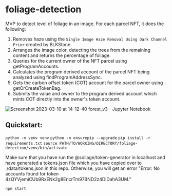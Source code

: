 # foliage-detection
MVP to detect level of foliage in an image. For each parcel NFT, it does the following:
1. Removes haze using the `Single Image Haze Removal Using Dark Channel Prior` created by BLKStone.
2. Arranges the image color, detecting the trees from the remaining content and returns the percentage of foliage.
3. Queries for the current owner of the NFT parcel using getProgramAccounts.
4. Calculates the program derived account of the parcel NFT being analyzed using findProgramAddressSync.
5. Gets the carbon offset token (COT) account for the parcel owner using getOrCreateTokenBag.
6. Submits the value and owner to the program derived account which mints COT directly into the owner's token account.

![Screenshot 2023-03-10 at 14-12-40 forest_v3 - Jupyter Notebook](https://user-images.githubusercontent.com/72612765/224338059-62a52f13-13d6-4ef0-8c8e-6ab1b4a3d52c.png)


## Quickstart:
`python -m venv venv`
`python -m ensurepip --upgrade`
`pip install -r requirements.txt`
`source PATH/TO/WORKING/DIRECTORY/foliage-detection/venv/bin/activate`

Make sure that you have run the @soliage/token-generator in localhost and have generated a tokens.json file which you have copied over to ./data/tokens.json in this repo. Otherwise, you will get an error "Error: No accounts found for token 4zQYVjemiCUb9RxENk2g8EncrTm97BND2z4DiDahA3UM."

`npm start`
